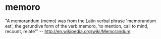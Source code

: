 memoro
======

"A memorandum (memo) was from the Latin verbal phrase 'memorandum est', the gerundive form of the verb memoro, 'to mention, call to mind, recount, relate'" -- http://en.wikipedia.org/wiki/Memorandum